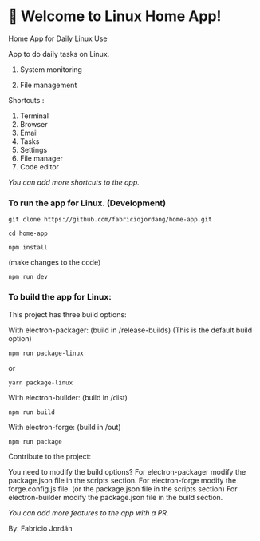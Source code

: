 # 🚀 Welcome to Linux Home App!

Home App for Daily Linux Use


App to do daily tasks on Linux.


1. System monitoring

2. File management

Shortcuts :

1. Terminal
2. Browser
3. Email
4. Tasks
5. Settings
6. File manager
7. Code editor

*You can add more shortcuts to the app.*



### To run the app for Linux. (Development)

```
git clone https://github.com/fabriciojordang/home-app.git
```

```
cd home-app
```

```
npm install
```

(make changes to the code)

```
npm run dev
```



### To build the app for Linux:


This project has three build options:


With electron-packager: (build in /release-builds)
(This is the default build option)

```
npm run package-linux
```

or

```
yarn package-linux
```

With electron-builder: (build in /dist)


```
npm run build
```

With electron-forge: (build in /out)


```
npm run package
```


Contribute to the project:

You need to modify the build options?
For electron-packager modify the package.json file in the scripts section.
For electron-forge modify the forge.config.js file. (or the package.json file in the scripts section)
For electron-builder modify the package.json file in the build section.


*You can add more features to the app with a PR.*

By: Fabricio Jordán